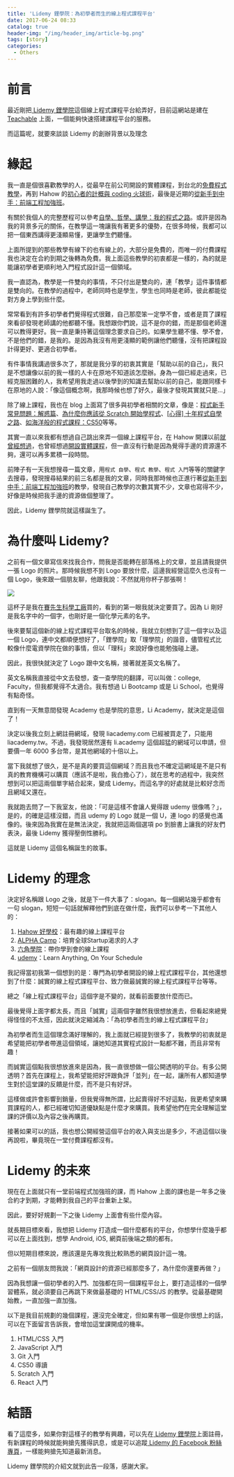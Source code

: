```yaml
---
title: 'Lidemy 鋰學院：為初學者而生的線上程式課程平台'
date: 2017-06-24 08:33
catalog: true
header-img: "/img/header_img/article-bg.png"
tags: [story]
categories:
  - Others
---
```

# 前言

最近剛把[ Lidemy 鋰學院](https://lidemy.teachable.com)這個線上程式課程平台給弄好，目前這網站是建在 [Teachable](https://teachable.com/) 上面，一個能夠快速搭建課程平台的服務。

而這篇呢，就要來談談 Lidemy 的創辦背景以及理念

<!-- more -->

# 緣起

我一直是個很喜歡教學的人，從最早在前公司開設的實體課程，到台北的[免費程式教學](https://github.com/aszx87410/programming-tutorial-review)，再到 Hahow 的[初心者的計概與 coding 火球術](http://course.huli.tw/)，最後是近期的[從新手到中手：前端工程加強班](https://github.com/aszx87410/frontend-intermediate-course)。

有關於我個人的完整歷程可以參考[自學、哲學、講學：我的程式之路](http://huli.logdown.com/posts/1957865-my-programming-experience-1)。或許是因為我的背景多元的關係，在教學這一塊讓我有著更多的優勢，在很多時候，我都可以把一個東西講得更淺顯易懂，更讓學生們聽懂。

上面所提到的那些教學有線下的也有線上的，大部分是免費的，而唯一的付費課程我也決定在合約到期之後轉為免費。我上面這些教學的初衷都是一樣的，為的就是能讓初學者更順利地入門程式設計這一個領域。

我一直認為，教學是一件雙向的事情，不只付出是雙向的，連「教學」這件事情都是雙向的。在教學的過程中，老師同時也是學生，學生也同時是老師，彼此都能從對方身上學到些什麼。

常常看到有許多初學者們覺得程式很難，自己那麼笨一定學不會，或者是買了課程來看卻發現老師講的他都聽不懂。我想跟你們說，這不是你的錯，而是那個老師還可以教得更好。我一直是秉持著這個理念要求自己的。如果學生聽不懂、學不會，不是他們的錯，是我的。是因為我沒有用更淺顯的範例讓他們聽懂，沒有把課程設計得更好、更適合初學者。

有件事情我講過很多次了，那就是我分享的初衷其實是「幫助以前的自己」，我只是不想讓像以前的我一樣的人卡在原地不知道該怎麼辦。身為一個已經走過來，已經克服困難的人，我希望用我走過以後學到的知識去幫助以前的自己，能跟同樣卡在原地的人說：「像這個概念啊，我那時候也想了好久，最後才發現其實就只是...」

除了線上課程，我也在 blog 上面寫了很多與初學者相關的文章，像是：[程式新手常見問題：解惑篇](http://huli.logdown.com/posts/1739139-novice-program-frequently-asked-questions-faq-articles)、[為什麼你應該從 Scratch 開始學程式](http://huli.logdown.com/posts/772671-why-you-should-start-from-scratch-to-learning-program)、[[心得] 十年程式自學之路](http://huli.logdown.com/posts/703835-experience-ten-year-programming-of-self-study-road)、[如海洋般的程式課程：CS50](http://huli.logdown.com/posts/687027-cs50-programming-course-like-ocean)等等。

其實一直以來我都有想過自己跳出來弄一個線上課程平台，在 Hahow 開課以前[就曾經想過](http://huli.logdown.com/posts/1007851-to-be-a-teacher-in-hahow)，也曾經想過[開設實體課程](https://www.facebook.com/permalink.php?story_fbid=1436444873039546&id=100000221410594)，但一直沒有行動是因為覺得手邊的資源還不夠，還可以再多累積一段時間。

前陣子有一天我想搜尋一篇文章，用`程式 自學`、`程式 教學`、`程式 入門`等等的關鍵字去搜尋，發現搜尋結果的前三名都是我的文章，同時我那時候也正進行著[從新手到中手：前端工程加強班](https://github.com/aszx87410/frontend-intermediate-course)的教學，發現自己教學的次數其實不少，文章也寫得不少，好像是時候把我手邊的資源做個整理了。

因此，Lidemy 鋰學院就這樣誕生了。

# 為什麼叫 Lidemy?

之前有一個文章寫信來找我合作，問我是否能轉在部落格上的文章，並且請我提供一張 Logo 的照片。那時候我想不到 Logo 要放什麼，這邊我經營這麼久也沒有一個 Logo，後來跟一個朋友聊，他跟我說：不然就用你杯子那張啊！

![](https://lh3.googleusercontent.com/vfspRaoQC9xwm9wFja9ljUnHlN-LMc0jLxSSd87klXwJjlxA4GdKyOE_hb7F0k6-Kx2KruD_vz9lgmGzu8ZdiDKYK1es0CLTGtb0NXEDEh0h8bwf3_ThmnXQP7CPvjGbbM4n-H7rKy5dvLKh3bmmWrBlhBeN0tQstC1egqzmUEK1bZs_nbXzSbiZD_NIy2rUZdJXzeJ4uCl21jbgNuNZJfs7i9u2PUv2k2u6T4Ut4Hg_4AaflqKfwpcPPOUGLISnzk6scVIAXHoIf9N2uA2rbIpo9u_gAItccHWT5ofCKCbaDvIVTV7uKV0hOi4r9WqEytxwnplFgwYENcCr-uJHRUmIkEzTaY8AlqkvGKgGqJ5x4PEtObBthPBh1FijGLpo0HaBJtnbTjYliIEV1Jz_3yYIGYNDPPJnDyoDz8Vo-bbqw1WRGaYH9LRMZVW_vUFz3AxpQ0Q5ybg1nCYiPkSepz8Ryx0YhwWm5nQb1zbh5T4hNx9Ifid2aV78YqUhxh0ALmDdkcFQFfjY_cQB_RSjlTezWmGrb2s_B6-0bZ2-xllYPoHNpMeDox28zymQf0VdcrjXP_1dRj_eLTQ_sJVjYWJnh4Qa9UsuMXxPmN5BdAE9ayLCUHpsMOi3TqnA43QB-0XTlPMbjlP2Eh9azNt8kEdg2qdySCM7YmIxvtXIEw=s733-no)

這杯子是我在[賽先生科學工廠](https://www.mr-sai.com/web/index.php)買的，看到的第一眼我就決定要買了。因為 Li 剛好是我名字中的一個字，也剛好是一個化學元素的名字。

後來要幫這個新的線上程式課程平台取名的時候，我就立刻想到了這一個字以及這一個 Logo，連中文都順便想好了，「鋰學院」取「理學院」的諧音，儘管程式比較像什麼電資學院在做的事情，但以「理科」來說好像也能勉強碰上邊。

因此，我很快就決定了 Logo 跟中文名稱，接著就差英文名稱了。

英文名稱我直接從中文去發想，查一查學院的翻譯，可以叫做：college, Faculty，但我都覺得不太適合。我有想過 Li Bootcamp 或是 Li School，也覺得有點奇怪。

直到有一天無意間發現 Academy 也是學院的意思，Li Academy，就決定是這個了！

決定以後我立刻上網註冊網域，發現 liacademy.com 已經被買走了，只能用 liacademy.tw。不過，我發現居然還有 li.academy 這個超猛的網域可以申請，但要價一年 6000 多台幣，是其他網域的十倍以上。

當下我就想了很久，是不是真的要買這個網域？而且我也不確定這網域是不是只有真的教育機構可以購買（應該不是啦，我白擔心了），就在思考的過程中，我突然想到可以把這兩個單字結合起來，變成 Lidemy。而這名字的好處就是比較好念而且網域又還在。

我就跑去問了一下我室友，他說：「可是這樣不會讓人覺得跟 udemy 很像嗎？」，是的，的確是這樣沒錯，而且 udemy 的 Logo 就是一個 U，連 logo 的感覺也滿像的。後來因為我實在是無法決定，我就把這兩個選項 po 到臉書上讓我的好友們表決，最後 Lidemy 獲得壓倒性勝利。

這就是 Lidemy 這個名稱誕生的故事。

# Lidemy 的理念

決定好名稱跟 Logo 之後，就是下一件大事了：slogan。每一個網站幾乎都會有一句 slogan，短短一句話就解釋他們到底在做什麼，我們可以參考一下其他人的：

1. [Hahow 好學校](https://hahow.in/)：最有趣的線上課程平台
2. [ALPHA Camp](https://tw.alphacamp.co/)：培育全球Startup渴求的人才
3. [六角學院](http://www.hexschool.com/)：帶你學到會的線上課程
4. [udemy](https://www.udemy.com/)：Learn Anything, On Your Schedule

我記得當初我第一個想到的是：專門為初學者開設的線上程式課程平台，其他還想到了什麼：誠實的線上程式課程平台、致力做最誠實的線上程式課程平台等等。

總之「線上程式課程平台」這個字是不變的，就看前面要放什麼而已。

最後覺得上面字都太長，而且「誠實」這兩個字雖然我很想放進去，但看起來總覺得怪怪的不太搭，因此就決定縮減為：「為初學者而生的線上程式課程平台」

為初學者而生這個理念滿好理解的，我上面就已經提到很多了，我教學的初衷就是希望能把初學者帶進這個領域，讓她知道其實程式設計一點都不難，而且非常有趣！

而誠實這個點我很想放進來是因為，我一直很想做一個公開透明的平台。有多公開透明？首先在課程上，我希望能把好評跟負評「並列」在一起，讓所有人都知道學生對於這堂課的反饋是什麼，而不是只有好評。

這樣做或許會影響到銷量，但我覺得無所謂，比起賣得好不好這點，我更希望來購買課程的人，都已經確切知道優缺點是什麼才來購買。我希望他們在完全理解這堂課的評價以及內容之後再購買。

接著如果可以的話，我也想公開經營這個平台的收入與支出是多少，不過這個以後再說啦，畢竟現在一堂付費課程都沒有。

# Lidemy 的未來

現在在上面就只有一堂前端程式加強班的課，而 Hahow 上面的課也是一年多之後合約才到期，才能轉到我自己的平台重新上架。

因此，要好好規劃一下之後 Lidemy 上面會有些什麼內容。

就長期目標來看，我想把 Lidemy 打造成一個什麼都有的平台，你想學什麼幾乎都可以在上面找到，想學 Android, iOS, 網頁前後端之類的都有。

但以短期目標來說，應該還是先專攻我比較熟悉的網頁設計這一塊。

之前有一個朋友問我說：「網頁設計的資源已經那麼多了，為什麼你還要再做？」

因為我想讓一個初學者的入門、加強都在同一個課程平台上，要打造這樣的一個學習體系，就必須要自己再跳下來做最基礎的 HTML/CSS/JS 的教學。從最基礎開始教，一直加強一直加強。

以下是我目前規劃的幾個課程，還沒完全確定，但如果有哪一個是你很想上的話，可以在下面留言告訴我，會增加這堂課開成的機率。

1. HTML/CSS 入門
2. JavaScript 入門
3. Git 入門
4. CS50 導讀
5. Scratch 入門
6. React 入門

# 結語

看了這麼多，如果你對這樣子的教學有興趣，可以先在[ Lidemy 鋰學院](https://lidemy.teachable.com/)上面註冊，有新課程的時候就能夠搶先獲得訊息，或是可以追蹤[ Lidemy 的 Facebook 粉絲專頁](https://www.facebook.com/lidemytw)，一樣能夠搶先知道最新消息。

Lidemy 鋰學院的介紹文就到此告一段落，感謝大家。
